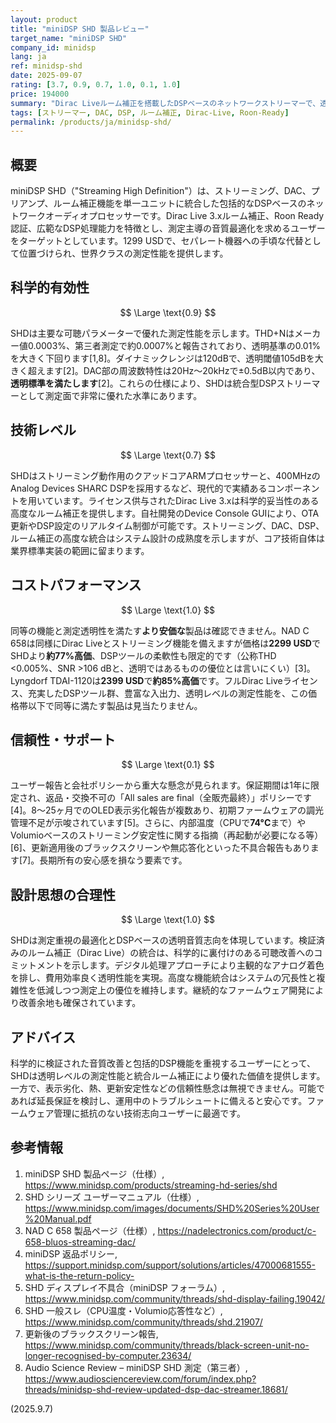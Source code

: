 ```yaml
---
layout: product
title: "miniDSP SHD 製品レビュー"
target_name: "miniDSP SHD"
company_id: minidsp
lang: ja
ref: minidsp-shd
date: 2025-09-07
rating: [3.7, 0.9, 0.7, 1.0, 0.1, 1.0]
price: 194000
summary: "Dirac Liveルーム補正を搭載したDSPベースのネットワークストリーマーで、透明レベルの測定性能を競争力のある価格で実現するが、重大な信頼性の懸念がある"
tags: [ストリーマー, DAC, DSP, ルーム補正, Dirac-Live, Roon-Ready]
permalink: /products/ja/minidsp-shd/
---
```


## 概要

miniDSP SHD（"Streaming High Definition"）は、ストリーミング、DAC、プリアンプ、ルーム補正機能を単一ユニットに統合した包括的なDSPベースのネットワークオーディオプロセッサーです。Dirac Live 3.xルーム補正、Roon Ready認証、広範なDSP処理能力を特徴とし、測定主導の音質最適化を求めるユーザーをターゲットとしています。1299 USDで、セパレート機器への手頃な代替として位置づけられ、世界クラスの測定性能を提供します。

## 科学的有効性

$$ \Large \text{0.9} $$

SHDは主要な可聴パラメーターで優れた測定性能を示します。THD+Nはメーカー値0.0003%、第三者測定で約0.0007%と報告されており、透明基準の0.01%を大きく下回ります[1,8]。ダイナミックレンジは120dBで、透明閾値105dBを大きく超えます[2]。DAC部の周波数特性は20Hz〜20kHzで±0.5dB以内であり、**透明標準を満たします**[2]。これらの仕様により、SHDは統合型DSPストリーマーとして測定面で非常に優れた水準にあります。

## 技術レベル

$$ \Large \text{0.7} $$

SHDはストリーミング動作用のクアッドコアARMプロセッサーと、400MHzのAnalog Devices SHARC DSPを採用するなど、現代的で実績あるコンポーネントを用いています。ライセンス供与されたDirac Live 3.xは科学的妥当性のある高度なルーム補正を提供します。自社開発のDevice Console GUIにより、OTA更新やDSP設定のリアルタイム制御が可能です。ストリーミング、DAC、DSP、ルーム補正の高度な統合はシステム設計の成熟度を示しますが、コア技術自体は業界標準実装の範囲に留まります。

## コストパフォーマンス

$$ \Large \text{1.0} $$

同等の機能と測定透明性を満たす**より安価な**製品は確認できません。NAD C 658は同様にDirac Liveとストリーミング機能を備えますが価格は**2299 USD**でSHDより**約77%高価**、DSPツールの柔軟性も限定的です（公称THD <0.005%、SNR >106 dBと、透明ではあるものの優位とは言いにくい）[3]。Lyngdorf TDAI-1120は**2399 USD**で**約85%高価**です。フルDirac Liveライセンス、充実したDSPツール群、豊富な入出力、透明レベルの測定性能を、この価格帯以下で同等に満たす製品は見当たりません。

## 信頼性・サポート

$$ \Large \text{0.1} $$

ユーザー報告と会社ポリシーから重大な懸念が見られます。保証期間は1年に限定され、返品・交換不可の「All sales are final（全販売最終）」ポリシーです[4]。8〜25ヶ月でのOLED表示劣化報告が複数あり、初期ファームウェアの調光管理不足が示唆されています[5]。さらに、内部温度（CPUで**74°C**まで）やVolumioベースのストリーミング安定性に関する指摘（再起動が必要になる等）[6]、更新適用後のブラックスクリーンや無応答化といった不具合報告もあります[7]。長期所有の安心感を損なう要素です。

## 設計思想の合理性

$$ \Large \text{1.0} $$

SHDは測定重視の最適化とDSPベースの透明音質志向を体現しています。検証済みのルーム補正（Dirac Live）の統合は、科学的に裏付けのある可聴改善へのコミットメントを示します。デジタル処理アプローチにより主観的なアナログ着色を排し、費用効率良く透明性能を実現。高度な機能統合はシステムの冗長性と複雑性を低減しつつ測定上の優位を維持します。継続的なファームウェア開発により改善余地も確保されています。

## アドバイス

科学的に検証された音質改善と包括的DSP機能を重視するユーザーにとって、SHDは透明レベルの測定性能と統合ルーム補正により優れた価値を提供します。一方で、表示劣化、熱、更新安定性などの信頼性懸念は無視できません。可能であれば延長保証を検討し、運用中のトラブルシュートに備えると安心です。ファームウェア管理に抵抗のない技術志向ユーザーに最適です。

## 参考情報

1. miniDSP SHD 製品ページ（仕様）, https://www.minidsp.com/products/streaming-hd-series/shd  
2. SHD シリーズ ユーザーマニュアル（仕様）, https://www.minidsp.com/images/documents/SHD%20Series%20User%20Manual.pdf  
3. NAD C 658 製品ページ（仕様）, https://nadelectronics.com/product/c-658-bluos-streaming-dac/  
4. miniDSP 返品ポリシー, https://support.minidsp.com/support/solutions/articles/47000681555-what-is-the-return-policy-  
5. SHD ディスプレイ不具合（miniDSP フォーラム）, https://www.minidsp.com/community/threads/shd-display-failing.19042/  
6. SHD 一般スレ（CPU温度・Volumio応答性など）, https://www.minidsp.com/community/threads/shd.21907/  
7. 更新後のブラックスクリーン報告, https://www.minidsp.com/community/threads/black-screen-unit-no-longer-recognised-by-computer.23634/  
8. Audio Science Review – miniDSP SHD 測定（第三者）, https://www.audiosciencereview.com/forum/index.php?threads/minidsp-shd-review-updated-dsp-dac-streamer.18681/

(2025.9.7)

